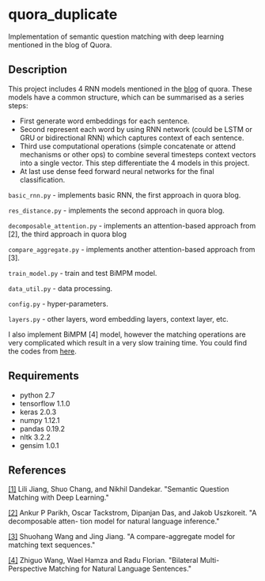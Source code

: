 # quora_duplicate
Implementation of semantic question matching with deep learning mentioned in the blog of Quora.

## Description

This project includes 4 RNN models mentioned in the [blog](https://engineering.quora.com/Semantic-Question-Matching-with-Deep-Learning) of quora. These models have a common structure, which can be summarised as a series steps:

- First generate word embeddings for each sentence.
- Second represent each word by using RNN network (could be LSTM or GRU or bidirectional RNN) which captures context of each sentence.
- Third use computational operations (simple concatenate or attend mechanisms or other ops) to combine several timesteps context vectors into a single vector. This step differentiate the 4 models in this project.
- At last use dense feed forward neural networks for the final classification.

`basic_rnn.py` - implements basic RNN, the first approach in quora blog.

`res_distance.py` - implements the second approach in quora blog.

`decomposable_attention.py` - implements an attention-based approach from [2], the third approach in quora blog 

`compare_aggregate.py` - implements another attention-based approach from [3].

`train_model.py` - train and test BiMPM model.

`data_util.py` - data processing.

`config.py` - hyper-parameters.

`layers.py` - other layers, word embedding layers, context layer, etc.

I also implement BiMPM [4] model, however the matching operations are very complicated which result in a very slow training time. You could find the codes from [here](https://github.com/ijinmao/BiMPM_keras).

## Requirements

- python 2.7
- tensorflow 1.1.0
- keras 2.0.3
- numpy 1.12.1
- pandas 0.19.2
- nltk 3.2.2
- gensim 1.0.1

## References

[[1]](https://engineering.quora.com/Semantic-Question-Matching-with-Deep-Learning) Lili Jiang, Shuo Chang, and Nikhil Dandekar. "Semantic Question Matching with Deep Learning."

[[2]](https://arxiv.org/abs/1611.01747) Ankur P Parikh, Oscar Tackstrom, Dipanjan Das, and Jakob Uszkoreit. "A decomposable atten- tion model for natural language inference."

[[3]](https://arxiv.org/abs/1606.01933) Shuohang Wang and Jing Jiang. "A compare-aggregate model for matching text sequences."

[[4]](https://arxiv.org/pdf/1702.03814) Zhiguo Wang, Wael Hamza and Radu Florian. "Bilateral Multi-Perspective Matching for Natural Language Sentences."